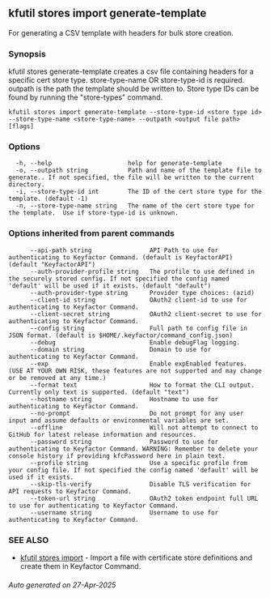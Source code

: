 ## kfutil stores import generate-template

For generating a CSV template with headers for bulk store creation.

### Synopsis

kfutil stores generate-template creates a csv file containing headers for a specific cert store type.
store-type-name OR store-type-id is required.
outpath is the path the template should be written to.
Store type IDs can be found by running the "store-types" command.

```
kfutil stores import generate-template --store-type-id <store type id> --store-type-name <store-type-name> --outpath <output file path> [flags]
```

### Options

```
  -h, --help                     help for generate-template
  -o, --outpath string           Path and name of the template file to generate.. If not specified, the file will be written to the current directory.
  -i, --store-type-id int        The ID of the cert store type for the template. (default -1)
  -n, --store-type-name string   The name of the cert store type for the template.  Use if store-type-id is unknown.
```

### Options inherited from parent commands

```
      --api-path string                API Path to use for authenticating to Keyfactor Command. (default is KeyfactorAPI) (default "KeyfactorAPI")
      --auth-provider-profile string   The profile to use defined in the securely stored config. If not specified the config named 'default' will be used if it exists. (default "default")
      --auth-provider-type string      Provider type choices: (azid)
      --client-id string               OAuth2 client-id to use for authenticating to Keyfactor Command.
      --client-secret string           OAuth2 client-secret to use for authenticating to Keyfactor Command.
      --config string                  Full path to config file in JSON format. (default is $HOME/.keyfactor/command_config.json)
      --debug                          Enable debugFlag logging.
      --domain string                  Domain to use for authenticating to Keyfactor Command.
      --exp                            Enable expEnabled features. (USE AT YOUR OWN RISK, these features are not supported and may change or be removed at any time.)
      --format text                    How to format the CLI output. Currently only text is supported. (default "text")
      --hostname string                Hostname to use for authenticating to Keyfactor Command.
      --no-prompt                      Do not prompt for any user input and assume defaults or environmental variables are set.
      --offline                        Will not attempt to connect to GitHub for latest release information and resources.
      --password string                Password to use for authenticating to Keyfactor Command. WARNING: Remember to delete your console history if providing kfcPassword here in plain text.
      --profile string                 Use a specific profile from your config file. If not specified the config named 'default' will be used if it exists.
      --skip-tls-verify                Disable TLS verification for API requests to Keyfactor Command.
      --token-url string               OAuth2 token endpoint full URL to use for authenticating to Keyfactor Command.
      --username string                Username to use for authenticating to Keyfactor Command.
```

### SEE ALSO

* [kfutil stores import](kfutil_stores_import.md)     - Import a file with certificate store definitions and create them
  in Keyfactor Command.

###### Auto generated on 27-Apr-2025
